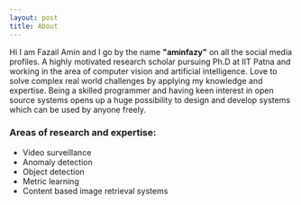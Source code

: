 ```yaml
---
layout: post
title: About
---
```

Hi
I am Fazail Amin and I go by the name **"aminfazy"** on all the social media profiles. A highly motivated research scholar pursuing Ph.D at IIT Patna and  working in the area of computer vision and artificial intelligence. Love to solve complex real world challenges by applying my knowledge and expertise. Being a skilled programmer and having keen interest in open source systems opens up a huge possibility to design and develop systems which can be used by anyone freely.

### Areas of research and expertise:

* Video surveillance 
* Anomaly detection
* Object detection
* Metric learning
* Content based image retrieval systems
